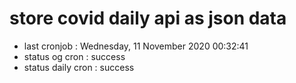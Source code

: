 # store covid daily api as json data

- last cronjob : Wednesday, 11 November 2020 00:32:41
- status og cron : success
- status daily cron : success
      
      